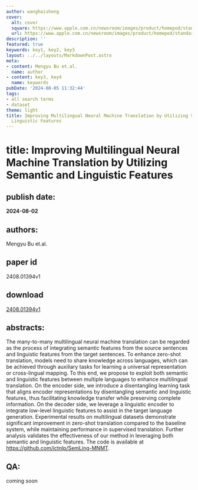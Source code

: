 ```yaml
---
author: wanghaisheng
cover:
  alt: cover
  square: https://www.apple.com.cn/newsroom/images/product/homepod/standard/Apple-HomePod-hero-230118_big.jpg.large_2x.jpg
  url: https://www.apple.com.cn/newsroom/images/product/homepod/standard/Apple-HomePod-hero-230118_big.jpg.large_2x.jpg
description: ''
featured: true
keywords: key1, key2, key3
layout: ../../layouts/MarkdownPost.astro
meta:
- content: Mengyu Bu et.al.
  name: author
- content: key3, key4
  name: keywords
pubDate: '2024-08-05 11:32:44'
tags:
- all search terms
- dataset
theme: light
title: Improving Multilingual Neural Machine Translation by Utilizing Semantic and
  Linguistic Features
---
```


# title: Improving Multilingual Neural Machine Translation by Utilizing Semantic and Linguistic Features 
## publish date: 
**2024-08-02** 
## authors: 
  Mengyu Bu et.al. 
## paper id
2408.01394v1
## download
[2408.01394v1](http://arxiv.org/abs/2408.01394v1)
## abstracts:
The many-to-many multilingual neural machine translation can be regarded as the process of integrating semantic features from the source sentences and linguistic features from the target sentences. To enhance zero-shot translation, models need to share knowledge across languages, which can be achieved through auxiliary tasks for learning a universal representation or cross-lingual mapping. To this end, we propose to exploit both semantic and linguistic features between multiple languages to enhance multilingual translation. On the encoder side, we introduce a disentangling learning task that aligns encoder representations by disentangling semantic and linguistic features, thus facilitating knowledge transfer while preserving complete information. On the decoder side, we leverage a linguistic encoder to integrate low-level linguistic features to assist in the target language generation. Experimental results on multilingual datasets demonstrate significant improvement in zero-shot translation compared to the baseline system, while maintaining performance in supervised translation. Further analysis validates the effectiveness of our method in leveraging both semantic and linguistic features. The code is available at https://github.com/ictnlp/SemLing-MNMT.
## QA:
coming soon
